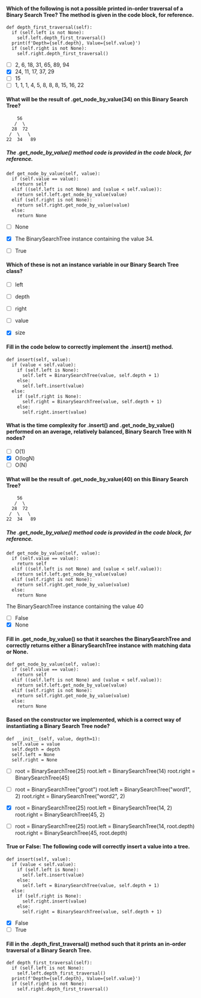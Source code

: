 #### Which of the following is not a possible printed in-order traversal of a Binary Search Tree? The method is given in the code block, for reference.

    def depth_first_traversal(self):
      if (self.left is not None):
        self.left.depth_first_traversal()
      print(f'Depth={self.depth}, Value={self.value}')
      if (self.right is not None):
        self.right.depth_first_traversal()

- [ ] 2, 6, 18, 31, 65, 89, 94
- [x] 24, 11, 17, 37, 29
- [ ] 15
- [ ] 1, 1, 1, 4, 5, 8, 8, 8, 15, 16, 22

#### What will be the result of .get_node_by_value(34) on this Binary Search Tree?

        56
       /  \
      28  72
     /  \   \
    22  34   89

##### The .get_node_by_value() method code is provided in the code block, for reference.

    def get_node_by_value(self, value):
      if (self.value == value):
        return self
      elif ((self.left is not None) and (value < self.value)):
        return self.left.get_node_by_value(value)
      elif (self.right is not None):
        return self.right.get_node_by_value(value)
      else:
        return None

- [ ] None
- [x] The BinarySearchTree instance containing the value 34.
- [ ] True


#### Which of these is not an instance variable in our Binary Search Tree class?

- [ ] left
- [ ] depth
- [ ] right
- [ ] value
- [x] size


#### Fill in the code below to correctly implement the .insert() method.

    def insert(self, value):
      if (value < self.value):
        if (self.left is None):
          self.left = BinarySearchTree(value, self.depth + 1)
        else:
          self.left.insert(value)
      else:
        if (self.right is None):
          self.right = BinarySearchTree(value, self.depth + 1)
        else:
          self.right.insert(value)


#### What is the time complexity for .insert() and .get_node_by_value() performed on an average, relatively balanced, Binary Search Tree with N nodes?

- [ ] O(1)
- [x] O(logN)
- [ ] O(N)

#### What will be the result of .get_node_by_value(40) on this Binary Search Tree?

        56
       /  \
      28  72
     /  \   \
    22  34   89

##### The .get_node_by_value() method code is provided in the code block, for reference.

    def get_node_by_value(self, value):
      if (self.value == value):
        return self
      elif ((self.left is not None) and (value < self.value)):
        return self.left.get_node_by_value(value)
      elif (self.right is not None):
        return self.right.get_node_by_value(value)
      else:
        return None


The BinarySearchTree instance containing the value 40
- [ ] False
- [x] None

#### Fill in .get_node_by_value() so that it searches the BinarySearchTree and correctly returns either a BinarySearchTree instance with matching data or None.

    def get_node_by_value(self, value):
      if (self.value == value):
        return self
      elif ((self.left is not None) and (value < self.value)):
        return self.left.get_node_by_value(value)
      elif (self.right is not None):
        return self.right.get_node_by_value(value)
      else:
        return None


#### Based on the constructor we implemented, which is a correct way of instantiating a Binary Search Tree node?

    def __init__(self, value, depth=1):
      self.value = value
      self.depth = depth
      self.left = None
      self.right = None


- [ ] root = BinarySearchTree(25)
      root.left = BinarySearchTree(14)
      root.right = BinarySearchTree(45)

- [ ] root = BinarySearchTree("groot")
      root.left = BinarySearchTree("word1", 2)
      root.right = BinarySearchTree("word2", 2)

- [x] root = BinarySearchTree(25)
      root.left = BinarySearchTree(14, 2)
      root.right = BinarySearchTree(45, 2)

- [ ] root = BinarySearchTree(25)
      root.left = BinarySearchTree(14, root.depth)
      root.right = BinarySearchTree(45, root.depth)

#### True or False: The following code will correctly insert a value into a tree.

    def insert(self, value):
      if (value < self.value):
        if (self.left is None):
          self.left.insert(value)
        else:
          self.left = BinarySearchTree(value, self.depth + 1)
      else:
        if (self.right is None):
          self.right.insert(value)
        else:
          self.right = BinarySearchTree(value, self.depth + 1)


- [x] False
- [ ] True

#### Fill in the .depth_first_traversal() method such that it prints an in-order traversal of a Binary Search Tree.


    def depth_first_traversal(self):
      if (self.left is not None):
        self.left.depth_first_traversal()
      print(f'Depth={self.depth}, Value={self.value}')
      if (self.right is not None):
        self.right.depth_first_traversal()

